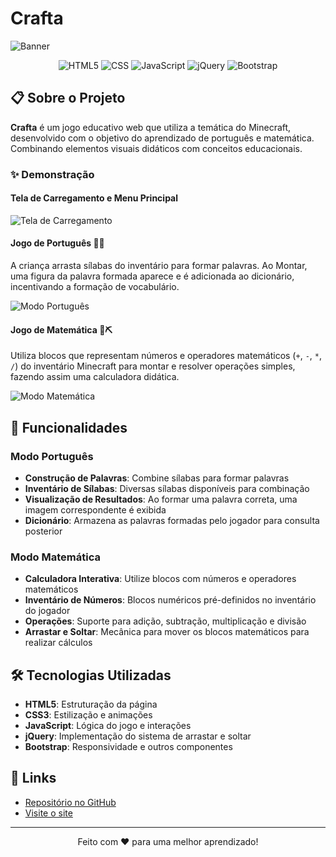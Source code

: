 # Crafta

![Banner](https://github.com/vinisebold/crafta/raw/main/images/banner.gif)

<p align="center">
  <img src="https://img.shields.io/badge/HTML5-E34F26?style=for-the-badge&logo=html5&logoColor=" alt="HTML5">
  <img src="https://img.shields.io/badge/CSS-239120?&style=for-the-badge&logo=css3&logoColor=" alt="CSS">
  <img src="https://img.shields.io/badge/JavaScript-F7DF1E?style=for-the-badge&logo=javascript&logoColor=black" alt="JavaScript">
  <img src="https://img.shields.io/badge/jQuery-0769AD?style=for-the-badge&logo=jquery&logoColor=white" alt="jQuery">
  <img src="https://img.shields.io/badge/Bootstrap-7952B3?style=for-the-badge&logo=bootstrap&logoColor=white" alt="Bootstrap">
</p>

## 📋 Sobre o Projeto

**Crafta** é um jogo educativo web que utiliza a temática do Minecraft, desenvolvido com o objetivo do aprendizado de português e matemática. Combinando elementos visuais didáticos com conceitos educacionais.

### ✨ Demonstração

#### Tela de Carregamento e Menu Principal
![Tela de Carregamento](https://github.com/vinisebold/crafta/raw/main/images/loading.gif)

#### Jogo de Português 📖🧱
A criança arrasta sílabas do inventário para formar palavras. Ao Montar, uma figura da palavra formada aparece e é adicionada ao dicionário, incentivando a formação de vocabulário.

![Modo Português](https://github.com/vinisebold/crafta/raw/main/images/portugues.gif)

#### Jogo de Matemática 🔢⛏️
Utiliza blocos que representam números e operadores matemáticos (`+`, `-`, `*`, `/`) do inventário Minecraft para montar e resolver operações simples, fazendo assim uma calculadora didática.

![Modo Matemática](https://github.com/vinisebold/crafta/raw/main/images/matematica.gif)

## 🎯 Funcionalidades


### Modo Português
- **Construção de Palavras**: Combine sílabas para formar palavras
- **Inventário de Sílabas**: Diversas sílabas disponíveis para combinação
- **Visualização de Resultados**: Ao formar uma palavra correta, uma imagem correspondente é exibida
- **Dicionário**: Armazena as palavras formadas pelo jogador para consulta posterior

### Modo Matemática
- **Calculadora Interativa**: Utilize blocos com números e operadores matemáticos
- **Inventário de Números**: Blocos numéricos pré-definidos no inventário do jogador
- **Operações**: Suporte para adição, subtração, multiplicação e divisão
- **Arrastar e Soltar**: Mecânica para mover os blocos matemáticos para realizar cálculos

## 🛠️ Tecnologias Utilizadas

- **HTML5**: Estruturação da página
- **CSS3**: Estilização e animações
- **JavaScript**: Lógica do jogo e interações
- **jQuery**: Implementação do sistema de arrastar e soltar
- **Bootstrap**: Responsividade e outros componentes

## 🔗 Links

- [Repositório no GitHub](https://github.com/vinisebold/crafta)
- [Visite o site](https://vinisebold.github.io/crafta)

---

<p align="center">
  Feito com ❤️ para uma melhor aprendizado!
</p>
